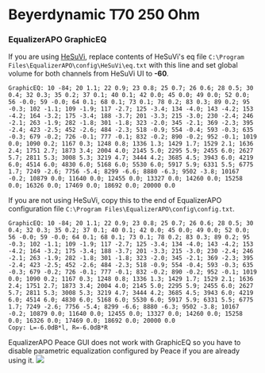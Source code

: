 # Beyerdynamic T70 250 Ohm
### EqualizerAPO GraphicEQ
If you are using [HeSuVi](https://sourceforge.net/projects/hesuvi/), replace contents of HeSuVi's eq file `C:\Program Files\EqualizerAPO\config\HeSuVi\eq.txt` with this line and set global volume for both channels from HeSuVi UI to **-60**.
```
GraphicEQ: 10 -84; 20 1.1; 22 0.9; 23 0.8; 25 0.7; 26 0.6; 28 0.5; 30 0.4; 32 0.3; 35 0.2; 37 0.1; 40 0.1; 42 0.0; 45 0.0; 49 0.0; 52 0.0; 56 -0.0; 59 -0.0; 64 0.1; 68 0.1; 73 0.1; 78 0.2; 83 0.3; 89 0.2; 95 -0.3; 102 -1.1; 109 -1.9; 117 -2.7; 125 -3.4; 134 -4.0; 143 -4.2; 153 -4.2; 164 -3.2; 175 -3.4; 188 -3.7; 201 -3.3; 215 -3.0; 230 -2.4; 246 -2.1; 263 -1.9; 282 -1.8; 301 -1.8; 323 -2.0; 345 -2.1; 369 -2.3; 395 -2.4; 423 -2.5; 452 -2.6; 484 -2.3; 518 -0.9; 554 -0.4; 593 -0.3; 635 -0.3; 679 -0.2; 726 -0.1; 777 -0.1; 832 -0.2; 890 -0.2; 952 -0.1; 1019 0.0; 1090 0.2; 1167 0.3; 1248 0.8; 1336 1.3; 1429 1.7; 1529 2.1; 1636 2.4; 1751 2.7; 1873 3.4; 2004 4.0; 2145 5.0; 2295 5.9; 2455 6.0; 2627 5.7; 2811 5.3; 3008 5.3; 3219 4.7; 3444 4.2; 3685 4.5; 3943 6.0; 4219 6.0; 4514 6.0; 4830 6.0; 5168 6.0; 5530 6.0; 5917 5.9; 6331 5.5; 6775 1.7; 7249 -2.6; 7756 -5.4; 8299 -6.6; 8880 -6.3; 9502 -3.8; 10167 -0.2; 10879 0.0; 11640 0.0; 12455 0.0; 13327 0.0; 14260 0.0; 15258 0.0; 16326 0.0; 17469 0.0; 18692 0.0; 20000 0.0
```
If you are not using HeSuVi, copy this to the end of EqualizerAPO configuration file `C:\Program Files\EqualizerAPO\config\config.txt`.
```
GraphicEQ: 10 -84; 20 1.1; 22 0.9; 23 0.8; 25 0.7; 26 0.6; 28 0.5; 30 0.4; 32 0.3; 35 0.2; 37 0.1; 40 0.1; 42 0.0; 45 0.0; 49 0.0; 52 0.0; 56 -0.0; 59 -0.0; 64 0.1; 68 0.1; 73 0.1; 78 0.2; 83 0.3; 89 0.2; 95 -0.3; 102 -1.1; 109 -1.9; 117 -2.7; 125 -3.4; 134 -4.0; 143 -4.2; 153 -4.2; 164 -3.2; 175 -3.4; 188 -3.7; 201 -3.3; 215 -3.0; 230 -2.4; 246 -2.1; 263 -1.9; 282 -1.8; 301 -1.8; 323 -2.0; 345 -2.1; 369 -2.3; 395 -2.4; 423 -2.5; 452 -2.6; 484 -2.3; 518 -0.9; 554 -0.4; 593 -0.3; 635 -0.3; 679 -0.2; 726 -0.1; 777 -0.1; 832 -0.2; 890 -0.2; 952 -0.1; 1019 0.0; 1090 0.2; 1167 0.3; 1248 0.8; 1336 1.3; 1429 1.7; 1529 2.1; 1636 2.4; 1751 2.7; 1873 3.4; 2004 4.0; 2145 5.0; 2295 5.9; 2455 6.0; 2627 5.7; 2811 5.3; 3008 5.3; 3219 4.7; 3444 4.2; 3685 4.5; 3943 6.0; 4219 6.0; 4514 6.0; 4830 6.0; 5168 6.0; 5530 6.0; 5917 5.9; 6331 5.5; 6775 1.7; 7249 -2.6; 7756 -5.4; 8299 -6.6; 8880 -6.3; 9502 -3.8; 10167 -0.2; 10879 0.0; 11640 0.0; 12455 0.0; 13327 0.0; 14260 0.0; 15258 0.0; 16326 0.0; 17469 0.0; 18692 0.0; 20000 0.0
Copy: L=-6.0dB*l, R=-6.0dB*R
```
EqualizerAPO Peace GUI does not work with GraphicEQ so you have to disable parametric equalization configured by Peace if you are already using it.
![](https://raw.githubusercontent.com/jaakkopasanen/AutoEq/master/results/Headphone.com/headphoncecom/onear/Beyerdynamic%20T70%20250%20Ohm/Beyerdynamic%20T70%20250%20Ohm.png)
